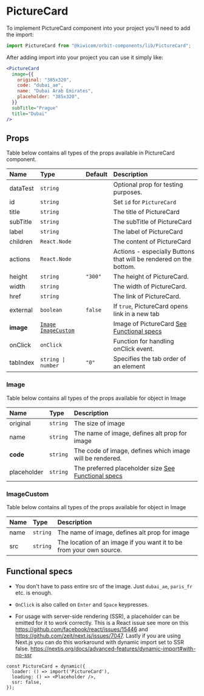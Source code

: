# PictureCard

To implement PictureCard component into your project you'll need to add the import:

```jsx
import PictureCard from "@kiwicom/orbit-components/lib/PictureCard";
```

After adding import into your project you can use it simply like:

```jsx
<PictureCard
  image={{
    original: "385x320",
    code: "dubai_ae",
    name: "Dubai Arab Emirates",
    placeholder: "385x320",
  }}
  subTitle="Prague"
  title="Dubai"
/>
```

## Props

Table below contains all types of the props available in PictureCard component.

| Name      | Type                                            | Default | Description                                                       |
| :-------- | :---------------------------------------------- | :------ | :---------------------------------------------------------------- |
| dataTest  | `string`                                        |         | Optional prop for testing purposes.                               |
| id        | `string`                                        |         | Set `id` for `PictureCard`                                        |
| title     | `string`                                        |         | The title of PictureCard                                          |
| subTitle  | `string`                                        |         | The subTitle of PictureCard                                       |
| label     | `string`                                        |         | The label of PictureCard                                          |
| children  | `React.Node`                                    |         | The content of PictureCard                                        |
| actions   | `React.Node`                                    |         | Actions - especially Buttons that will be rendered on the bottom. |
| height    | `string`                                        | `"300"` | The height of PictureCard.                                        |
| width     | `string`                                        |         | The width of PictureCard.                                         |
| href      | `string`                                        |         | The link of PictureCard.                                          |
| external  | `boolean`                                       | `false` | If `true`, PictureCard opens link in a new tab                    |
| **image** | [`Image`](#Image) [`ImageCustom`](#ImageCustom) |         | Image of PictureCard [See Functional specs](#functional-specs)    |
| onClick   | `onClick`                                       |         | Function for handling onClick event.                              |
| tabIndex  | `string \| number`                              | `"0"`   | Specifies the tab order of an element                             |

### Image

Table below contains all types of the props available for object in Image

| Name        | Type     | Description                                                              |
| :---------- | :------- | :----------------------------------------------------------------------- |
| original    | `string` | The size of image                                                        |
| name        | `string` | The name of image, defines alt prop for image                            |
| **code**    | `string` | The code of image, defines which image will be rendered.                 |
| placeholder | `string` | The preferred placeholder size [See Functional specs](#functional-specs) |

### ImageCustom

Table below contains all types of the props available for object in Image

| Name | Type     | Description                                                         |
| :--- | :------- | :------------------------------------------------------------------ |
| name | `string` | The name of image, defines alt prop for image                       |
| src  | `string` | The location of an image if you want it to be from your own source. |

## Functional specs

- You don't have to pass entire src of the image. Just `dubai_ae`, `paris_fr` etc. is enough.

- `OnClick` is also called on `Enter` and `Space` keypresses.

- For usage with server-side rendering (SSR), a placeholder can be emitted for it to work correctly. This is a React issue see more on this https://github.com/facebook/react/issues/15446 and https://github.com/zeit/next.js/issues/7047.
  Lastly if you are using Next.js you can do this workaround with dynamic import set to SSR false. https://nextjs.org/docs/advanced-features/dynamic-import#with-no-ssr

```
const PictureCard = dynamic({
  loader: () => import('PictureCard'),
  loading: () => <Placeholder />,
  ssr: false,
});
```
